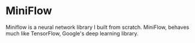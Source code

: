 # MiniFlow

Miniflow is a neural network library I built from scratch. MiniFlow, behaves much like TensorFlow, Google's deep learning library.

